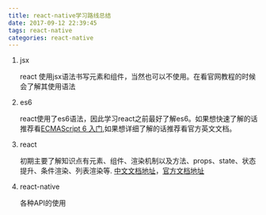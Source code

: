 ```yaml
---
title: react-native学习路线总结
date: 2017-09-12 22:39:45
tags: react-native
categories: react-native
---
```


1. jsx

    react 使用jsx语法书写元素和组件，当然也可以不使用。在看官网教程的时候会了解其使用语法

2. es6

    react使用了es6语法，因此学习react之前最好了解es6。如果想快速了解的话推荐看[ECMAScript 6 入门](http://es6.ruanyifeng.com),如果想详细了解的话推荐看官方英文文档。

3. react

    初期主要了解知识点有元素、组件、渲染机制以及方法、props、state、状态提升、条件渲染、列表渲染等.
    [中文文档地址](https://doc.react-china.org/react/docs/hello-world.html)，[官方文档地址](https://facebook.github.io/react/)

4. react-native

    各种API的使用
